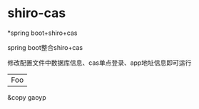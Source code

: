 # shiro-cas
*spring boot+shiro+cas

spring boot整合shiro+cas

修改配置文件中数据库信息、cas单点登录、app地址信息即可运行


<table>
  <tr>
    <td>Foo</td>
  </tr>
</table>

&copy gaoyp
